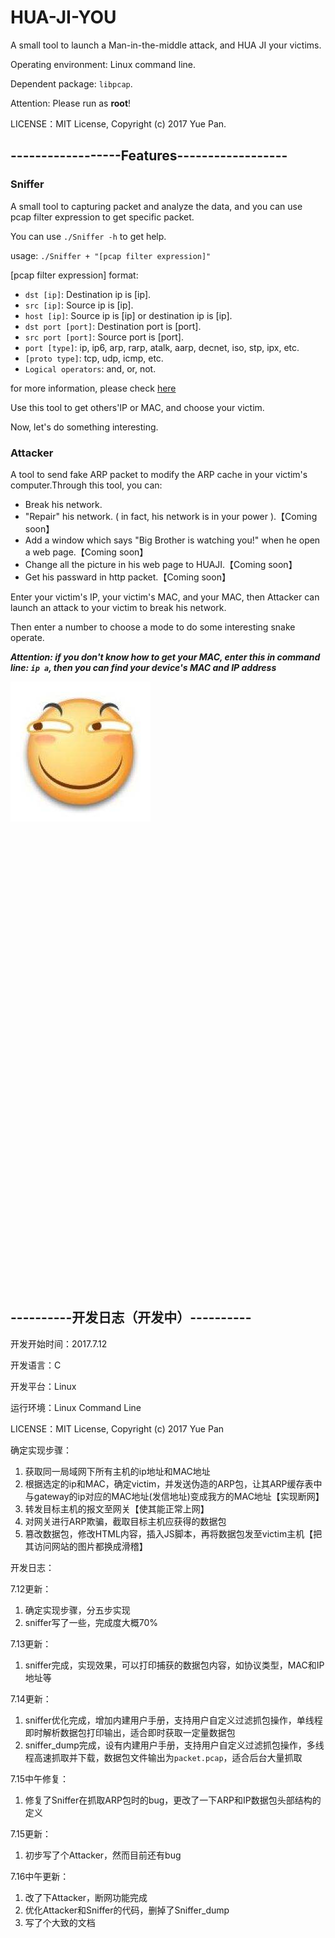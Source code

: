 # HUA-JI-YOU

A small tool to launch a Man-in-the-middle attack, and HUA JI your victims.

Operating environment: Linux command line.

Dependent package: `libpcap`.

Attention: Please run as **root**!

LICENSE：MIT License, Copyright (c) 2017 Yue Pan.

## ------------------Features------------------

### Sniffer

A small tool to capturing packet and analyze the data, and you can use pcap filter expression to get specific packet.

You can use `./Sniffer -h` to get help.

usage: `./Sniffer + "[pcap filter expression]"`

[pcap filter expression] format:

* `dst [ip]`: Destination ip is [ip].
* `src [ip]`: Source ip is [ip].
* `host [ip]`: Source ip is [ip] or destination ip is [ip].
* `dst port [port]`: Destination port is [port].
* `src port [port]`: Source port is [port].
* `port [type]`: ip, ip6, arp, rarp, atalk, aarp, decnet, iso, stp, ipx, etc.
* `[proto type]`: tcp, udp, icmp, etc.
* `Logical operators`: and, or, not.

for more information, please check [here](http://www.tcpdump.org/manpages/pcap-filter.7.html)

Use this tool to get others'IP or MAC, and choose your victim.

Now, let's do something interesting.

### Attacker

A tool to send fake ARP packet to modify the ARP cache in your victim's computer.Through this tool, you can:

* Break his network.
* "Repair" his network. ( in fact, his network is in your power ).【Coming soon】
* Add a window which says "Big Brother is watching you!" when he open a web page.【Coming soon】
* Change all the picture in his web page to HUAJI.【Coming soon】
* Get his passward in http packet.【Coming soon】

Enter your victim's IP, your victim's MAC, and your MAC, then Attacker can launch an attack to your victim to break his network.

Then enter a number to choose a mode to do some interesting snake operate.

***Attention: if you don't know how to get your MAC, enter this in command line: `ip a`, then you can find your device's MAC and IP address***

![](/HUAJI.jpg)

<br/><br/><br/><br/><br/><br/><br/><br/><br/><br/><br/><br/><br/><br/><br/><br/><br/><br/><br/><br/><br/><br/><br/><br/><br/><br/><br/><br/><br/><br/><br/><br/><br/><br/><br/><br/><br/><br/><br/><br/><br/><br/><br/>
## ----------开发日志（开发中）----------

开发开始时间：2017.7.12

开发语言：C

开发平台：Linux

运行环境：Linux Command Line

LICENSE：MIT License, Copyright (c) 2017 Yue Pan

确定实现步骤：

1. 获取同一局域网下所有主机的ip地址和MAC地址
2. 根据选定的ip和MAC，确定victim，并发送伪造的ARP包，让其ARP缓存表中与gateway的ip对应的MAC地址(发信地址)变成我方的MAC地址【实现断网】
3. 转发目标主机的报文至网关【使其能正常上网】
4. 对网关进行ARP欺骗，截取目标主机应获得的数据包
5. 篡改数据包，修改HTML内容，插入JS脚本，再将数据包发至victim主机【把其访问网站的图片都换成滑稽】

开发日志：

7.12更新：

1. 确定实现步骤，分五步实现
2. sniffer写了一些，完成度大概70%

7.13更新：

1. sniffer完成，实现效果，可以打印捕获的数据包内容，如协议类型，MAC和IP地址等

7.14更新：

1. sniffer优化完成，增加内建用户手册，支持用户自定义过滤抓包操作，单线程即时解析数据包打印输出，适合即时获取一定量数据包
2. sniffer_dump完成，设有内建用户手册，支持用户自定义过滤抓包操作，多线程高速抓取并下载，数据包文件输出为`packet.pcap`，适合后台大量抓取

7.15中午修复：

1. 修复了Sniffer在抓取ARP包时的bug，更改了一下ARP和IP数据包头部结构的定义

7.15更新：

1. 初步写了个Attacker，然而目前还有bug

7.16中午更新：

1. 改了下Attacker，断网功能完成
2. 优化Attacker和Sniffer的代码，删掉了Sniffer_dump
3. 写了个大致的文档
